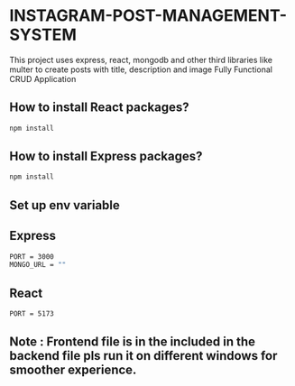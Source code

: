 # INSTAGRAM-POST-MANAGEMENT-SYSTEM

This project uses express, react, mongodb and other third libraries like multer to create posts with title, description and image
Fully Functional CRUD Application

## How to install React packages?
```bash
npm install
```

## How to install Express packages?
```bash
npm install
```
## Set up env variable

## Express
``` bash
PORT = 3000
MONGO_URL = ""
```
## React
``` bash
PORT = 5173
```

## Note : Frontend file is in the included in the backend file pls run it on different windows for smoother experience. 



